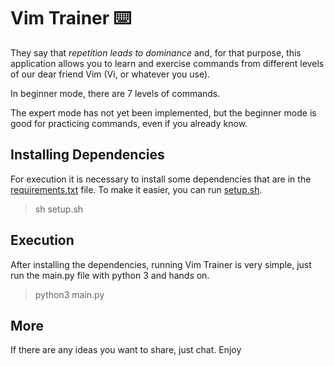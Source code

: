 # Vim Trainer :keyboard:

They say that _repetition leads to dominance_ and, for that purpose, this application allows you to learn and exercise commands from different levels of our dear friend Vim (Vi, or whatever you use).

In beginner mode, there are 7 levels of commands.

The expert mode has not yet been implemented, but the beginner mode is good for practicing commands, even if you already know.

## Installing Dependencies

For execution it is necessary to install some dependencies that are in the [requirements.txt](https://github.com/RuanGOA/vim-trainer/blob/main/requirements.txt) file. To make it easier, you can run [setup.sh](https://github.com/RuanGOA/vim-trainer/blob/main/setup.sh).

> sh setup.sh

## Execution

After installing the dependencies, running Vim Trainer is very simple, just run the main.py file with python 3 and hands on.

> python3 main.py

## More

If there are any ideas you want to share, just chat. Enjoy
